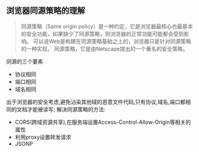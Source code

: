 ## 浏览器同源策略的理解
> 同源策略（Same origin policy）是一种约定，它是浏览器最核心也最基本的安全功能，如果缺少了同源策略，则浏览器的正常功能可能都会受到影响。 可以说Web是构建在同源策略基础之上的，浏览器只是针对同源策略的一种实现。 同源策略，它是由Netscape提出的一个著名的安全策略。

同源的三个要素

* 协议相同
* 端口相同
* 域名相同

出于浏览器的安全考虑,避免沾染其他域的恶意文件代码,只有协议,域名,端口都相同的文档才能被读写;
解决同源策略的方法:

* CORS(跨域资源共享),在服务端设置Access-Control-Allow-Origin等相关的属性
* 利用proxy设置转发请求
* JSONP